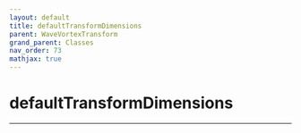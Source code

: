```yaml
---
layout: default
title: defaultTransformDimensions
parent: WaveVortexTransform
grand_parent: Classes
nav_order: 73
mathjax: true
---
```


#  defaultTransformDimensions




---

